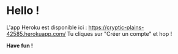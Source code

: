 # Hello !

L'app Heroku est disponible ici : https://cryptic-plains-42585.herokuapp.com/
Tu cliques sur "Créer un compte" et hop !

**Have fun !**
